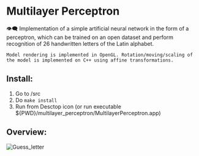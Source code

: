 # Multilayer Perceptron
👁️‍🗨️ Implementation of a simple artificial neural network in the form of a perceptron, which can be trained on an open dataset and perform recognition of 26 handwritten letters of the Latin alphabet.

```Model rendering is implemented in OpenGL. Rotation/moving/scaling of the model is implemented on C++ using affine transformations.```

## Install:
1. Go to /src
2. Do ```make install```
3. Run from Desctop icon (or run executable ${PWD}/multilayer_perceptron/MultilayerPerceptron.app)

## Overview:

![Guess_letter](img/guess_letter.gif)
